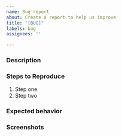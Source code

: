 ```yaml
---
name: Bug report
about: Create a report to help us improve
title: "[BUG]"
labels: bug
assignees: ''

---
```


### Description
<!-- Describe the bug or feature request -->

### Steps to Reproduce
1. Step one
2. Step two

### Expected behavior
<!-- What you expected to happen -->

### Screenshots
<!-- Optional -->
